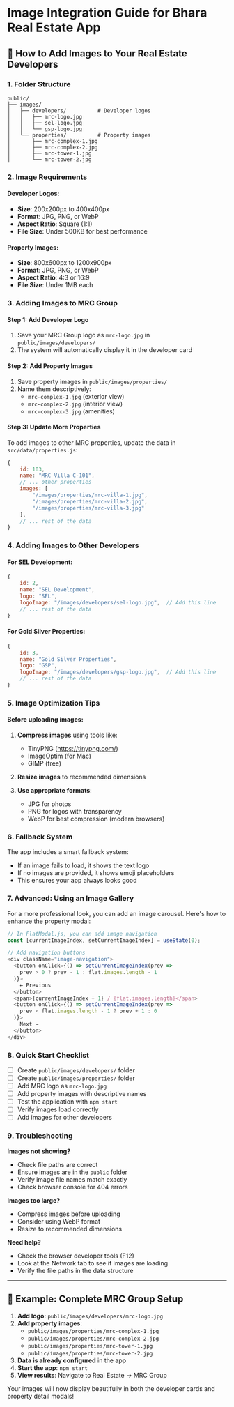 # Image Integration Guide for Bhara Real Estate App

## 📸 How to Add Images to Your Real Estate Developers

### 1. **Folder Structure**
```
public/
├── images/
│   ├── developers/          # Developer logos
│   │   ├── mrc-logo.jpg
│   │   ├── sel-logo.jpg
│   │   └── gsp-logo.jpg
│   └── properties/          # Property images
│       ├── mrc-complex-1.jpg
│       ├── mrc-complex-2.jpg
│       ├── mrc-tower-1.jpg
│       └── mrc-tower-2.jpg
```

### 2. **Image Requirements**

#### Developer Logos:
- **Size**: 200x200px to 400x400px
- **Format**: JPG, PNG, or WebP
- **Aspect Ratio**: Square (1:1)
- **File Size**: Under 500KB for best performance

#### Property Images:
- **Size**: 800x600px to 1200x900px
- **Format**: JPG, PNG, or WebP
- **Aspect Ratio**: 4:3 or 16:9
- **File Size**: Under 1MB each

### 3. **Adding Images to MRC Group**

#### Step 1: Add Developer Logo
1. Save your MRC Group logo as `mrc-logo.jpg` in `public/images/developers/`
2. The system will automatically display it in the developer card

#### Step 2: Add Property Images
1. Save property images in `public/images/properties/`
2. Name them descriptively:
   - `mrc-complex-1.jpg` (exterior view)
   - `mrc-complex-2.jpg` (interior view)
   - `mrc-complex-3.jpg` (amenities)

#### Step 3: Update More Properties
To add images to other MRC properties, update the data in `src/data/properties.js`:

```javascript
{
    id: 103,
    name: "MRC Villa C-101",
    // ... other properties
    images: [
        "/images/properties/mrc-villa-1.jpg",
        "/images/properties/mrc-villa-2.jpg",
        "/images/properties/mrc-villa-3.jpg"
    ],
    // ... rest of the data
}
```

### 4. **Adding Images to Other Developers**

#### For SEL Development:
```javascript
{
    id: 2,
    name: "SEL Development",
    logo: "SEL",
    logoImage: "/images/developers/sel-logo.jpg",  // Add this line
    // ... rest of the data
}
```

#### For Gold Silver Properties:
```javascript
{
    id: 3,
    name: "Gold Silver Properties",
    logo: "GSP",
    logoImage: "/images/developers/gsp-logo.jpg",  // Add this line
    // ... rest of the data
}
```

### 5. **Image Optimization Tips**

#### Before uploading images:
1. **Compress images** using tools like:
   - TinyPNG (https://tinypng.com/)
   - ImageOptim (for Mac)
   - GIMP (free)

2. **Resize images** to recommended dimensions
3. **Use appropriate formats**:
   - JPG for photos
   - PNG for logos with transparency
   - WebP for best compression (modern browsers)

### 6. **Fallback System**

The app includes a smart fallback system:
- If an image fails to load, it shows the text logo
- If no images are provided, it shows emoji placeholders
- This ensures your app always looks good

### 7. **Advanced: Using an Image Gallery**

For a more professional look, you can add an image carousel. Here's how to enhance the property modal:

```javascript
// In FlatModal.js, you can add image navigation
const [currentImageIndex, setCurrentImageIndex] = useState(0);

// Add navigation buttons
<div className="image-navigation">
  <button onClick={() => setCurrentImageIndex(prev => 
    prev > 0 ? prev - 1 : flat.images.length - 1
  )}>
    ← Previous
  </button>
  <span>{currentImageIndex + 1} / {flat.images.length}</span>
  <button onClick={() => setCurrentImageIndex(prev => 
    prev < flat.images.length - 1 ? prev + 1 : 0
  )}>
    Next →
  </button>
</div>
```

### 8. **Quick Start Checklist**

- [ ] Create `public/images/developers/` folder
- [ ] Create `public/images/properties/` folder
- [ ] Add MRC logo as `mrc-logo.jpg`
- [ ] Add property images with descriptive names
- [ ] Test the application with `npm start`
- [ ] Verify images load correctly
- [ ] Add images for other developers

### 9. **Troubleshooting**

**Images not showing?**
- Check file paths are correct
- Ensure images are in the `public` folder
- Verify image file names match exactly
- Check browser console for 404 errors

**Images too large?**
- Compress images before uploading
- Consider using WebP format
- Resize to recommended dimensions

**Need help?**
- Check the browser developer tools (F12)
- Look at the Network tab to see if images are loading
- Verify the file paths in the data structure

---

## 🎯 Example: Complete MRC Group Setup

1. **Add logo**: `public/images/developers/mrc-logo.jpg`
2. **Add property images**:
   - `public/images/properties/mrc-complex-1.jpg`
   - `public/images/properties/mrc-complex-2.jpg`
   - `public/images/properties/mrc-tower-1.jpg`
   - `public/images/properties/mrc-tower-2.jpg`
3. **Data is already configured** in the app
4. **Start the app**: `npm start`
5. **View results**: Navigate to Real Estate → MRC Group

Your images will now display beautifully in both the developer cards and property detail modals!
